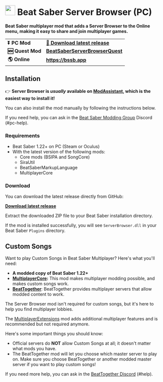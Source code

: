 <h1>
    <img src="https://raw.githubusercontent.com/roydejong/BeatSaberServerBrowser/master/Assets/Sprites/BSSB.png" height="32"/>
    <span>Beat Saber Server Browser (PC)</span>
</h1>

**Beat Saber multiplayer mod that adds a Server Browser to the Online menu, making it easy to share and join multiplayer games.**

<table>
    <tr>
        <td><strong>⏬ PC Mod</strong></td>
        <td><strong><a href="https://github.com/roydejong/BeatSaberServerBrowser/releases/latest" target="_self">💚 Download latest release</a></strong></td>
    </tr>
    <tr>
        <td><strong>🆕 Quest Mod</strong></td>
        <td><strong><a href="https://github.com/EnderdracheLP/BeatSaberServerBrowserQuest/releases/latest" target="_self">BeatSaberServerBrowserQuest</a></strong></td>
    </tr>
    <tr>
        <td><strong>🌎 Online</strong></td>
        <td><strong><a href="https://bssb.app">https://bssb.app</a></strong></td>
    </tr>
</table>

## Installation
👉 **Server Browser is *usually* available on [ModAssistant](https://github.com/Assistant/ModAssistant/blob/master/README.md), which is the easiest way to install it!**

You can also install the mod manually by following the instructions below.

If you need help, you can ask in the [Beat Saber Modding Group](https://discord.com/invite/beatsabermods) Discord (#pc-help).

### Requirements
- Beat Saber 1.22+ on PC (Steam or Oculus)
- With the latest version of the following mods:
  - Core mods (BSIPA and SongCore) 
  - SiraUtil 
  - BeatSaberMarkupLanguage
  - MultiplayerCore

### Download
You can download the latest release directly from GitHub:

[**Download latest release**](https://github.com/roydejong/BeatSaberServerBrowser/releases/latest)

Extract the downloaded ZIP file to your Beat Saber installation directory.

If the mod is installed successfully, you will see `ServerBrowser.dll` in your Beat Saber `Plugins` directory.

## Custom Songs
Want to play Custom Songs in Beat Saber Multiplayer? Here's what you'll need:

- **A modded copy of Beat Saber 1.22+**
- **[MultiplayerCore](https://github.com/Goobwabber/MultiplayerCore):** This mod makes multiplayer modding possible, and makes custom songs work.
- **[BeatTogether]()**: BeatTogether provides multiplayer servers that allow modded content to work.

The Server Browser mod isn't required for custom songs, but it's here to help you find multiplayer lobbies.

The [MultiplayerExtensions](https://github.com/Goobwabber/MultiplayerExtensions) mod adds additional multiplayer features and is recommended but not required anymore.

Here's some important things you should know:
- Official servers do **NOT** allow Custom Songs at all; it doesn't matter what mods you have.
- The BeatTogether mod will let you choose which master server to play on. Make sure you choose BeatTogether or another modded master server if you want to play custom songs!

If you need more help, you can ask in the [BeatTogether Discord](https://discord.com/invite/gezGrFG4tz) (#help).